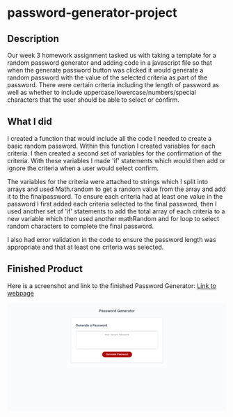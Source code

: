 # password-generator-project

## Description

Our week 3 homework assignment tasked us with taking a template for a random password generator and adding code in a javascript file so that when the generate password button was clicked it would generate a random password with the value of the selected criteria as part of the password. There were certain criteria including the length of password as well as whether to include uppercase/lowercase/numbers/special characters that the user should be able to select or confirm. 

## What I did

I created a function that would include all the code I needed to create a basic random password. Within this function I created variables for each criteria. I then created a second set of variables for the confirmation of the criteria. With these variables I made 'if' statements which would then add or ignore the criteria when a user would select confirm. 

The variables for the criteria were attached to strings which I split into arrays and used Math.random to get a random value from the array and add it to the finalpassword. To ensure each criteria had at least one value in the password I first added each criteria selected to the final password, then I used another set of 'if' statements to add the total array of each criteria to a new variable which then used another mathRandom and for loop to select random characters to complete the final password.

I also had error validation in the code to ensure the password length was appropriate and that at least one criteria was selected.

## Finished Product

Here is a screenshot and link to the finished Password Generator:
[Link to webpage](https://phalenh.github.io/password-generator-project/index.html)

![Password Generator pase with a red button to click generate password.](./main/password-generator.png)